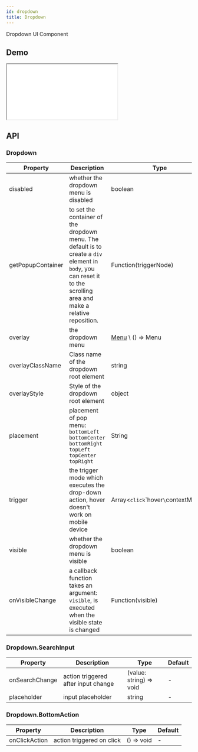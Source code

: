 ```yaml
---
id: dropdown
title: Dropdown
---
```


Dropdown UI Component

## Demo

<iframe src="/storybook-static/iframe.html?id=components-dropdown--default"></iframe>

## API

### Dropdown

| Property          | Description                                                                                                                                                           | Type                                       | Default               |
| ----------------- | --------------------------------------------------------------------------------------------------------------------------------------------------------------------- | ------------------------------------------ | --------------------- |
| disabled          | whether the dropdown menu is disabled                                                                                                                                 | boolean                                    | -                     |
| getPopupContainer | to set the container of the dropdown menu. The default is to create a `div` element in `body`, you can reset it to the scrolling area and make a relative reposition. | Function(triggerNode)                      | `() => document.body` |
| overlay           | the dropdown menu                                                                                                                                                     | [Menu](/docs/components/menu) \ () => Menu | -                     |
| overlayClassName  | Class name of the dropdown root element                                                                                                                               | string                                     | -                     |
| overlayStyle      | Style of the dropdown root element                                                                                                                                    | object                                     | -                     |
| placement         | placement of pop menu: `bottomLeft` `bottomCenter` `bottomRight` `topLeft` `topCenter` `topRight`                                                                     | String                                     | `bottomLeft`          |
| trigger           | the trigger mode which executes the drop-down action, hover doesn't work on mobile device                                                                             | Array&lt;`click`\`hover`\`contextMenu`>    | `['hover']`           |
| visible           | whether the dropdown menu is visible                                                                                                                                  | boolean                                    | -                     |
| onVisibleChange   | a callback function takes an argument: `visible`, is executed when the visible state is changed                                                                       | Function(visible)                          | -                     |

### Dropdown.SearchInput

| Property       | Description                         | Type                    | Default |
| -------------- | ----------------------------------- | ----------------------- | ------- |
| onSearchChange | action triggered after input change | (value: string) => void | -       |
| placeholder    | input placeholder                   | string                  | -       |

### Dropdown.BottomAction

| Property      | Description               | Type       | Default |
| ------------- | ------------------------- | ---------- | ------- |
| onClickAction | action triggered on click | () => void | -       |
